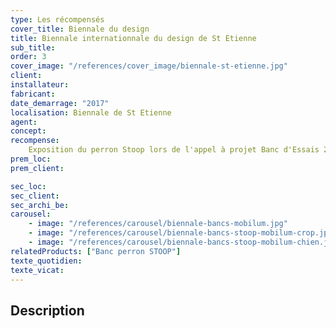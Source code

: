 ```yaml
---
type: Les récompensés
cover_title: Biennale du design
title: Biennale internationnale du design de St Etienne
sub_title:
order: 3
cover_image: "/references/cover_image/biennale-st-etienne.jpg"
client:
installateur:
fabricant:
date_demarrage: "2017"
localisation: Biennale de St Etienne
agent:
concept:
recompense:
    Exposition du perron Stoop lors de l'appel à projet Banc d'Essais 2017
prem_loc:
prem_client:

sec_loc:
sec_client:
sec_archi_be:
carousel:
    - image: "/references/carousel/biennale-bancs-mobilum.jpg"
    - image: "/references/carousel/biennale-bancs-stoop-mobilum-crop.jpg"
    - image: "/references/carousel/biennale-bancs-stoop-mobilum-chien.jpg"
relatedProducts: ["Banc perron STOOP"]
texte_quotidien:
texte_vicat:
---
```


## Description
